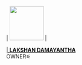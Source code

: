 
| <a href="https://github.com/VajiraTech"><img src="https://telegra.ph/file/44ff060a7b96ff6c0a42a.jpg" width=90 height=90></a> | <a href="https://github.com/Shadowteach">


| **[LAKSHAN DAMAYANTHA](https://github.com/Shadowteach)**</br>OWNER⚟
